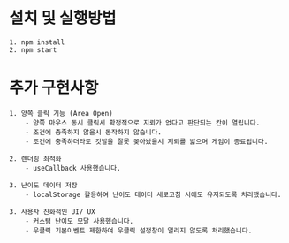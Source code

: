 # 설치 및 실행방법

    1. npm install
    2. npm start

# 추가 구현사항

    1. 양쪽 클릭 기능 (Area Open)
        - 양쪽 마우스 동시 클릭시 확정적으로 지뢰가 없다고 판단되는 칸이 열립니다.
        - 조건에 충족하지 않을시 동작하지 않습니다.
        - 조건에 충족하더라도 깃발을 잘못 꽂아놨을시 지뢰를 밟으며 게임이 종료됩니다.

    2. 렌더링 최적화
        - useCallback 사용했습니다.

    3. 난이도 데이터 저장
        - localStorage 활용하여 난이도 데이터 새로고침 시에도 유지되도록 처리했습니다.

    3. 사용자 친화적인 UI/ UX
        - 커스텀 난이도 모달 사용했습니다.
        - 우클릭 기본이벤트 제한하여 우클릭 설정창이 열리지 않도록 처리했습니다.
